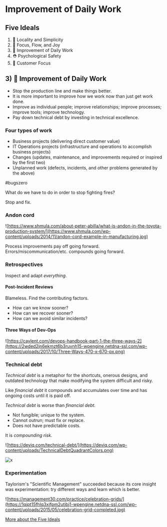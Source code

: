 # Improvement of Daily Work



## Five Ideals

1. 🦠 Locality and Simplicity
2. 🎯 Focus, Flow, and Joy
3. 🔪 Improvement of Daily Work
4. ⛑ Psychological Safety
5. 🔮 Customer Focus



## 3) 🔪 Improvement of Daily Work

- Stop the production line and make things better.
- It is more important to improve how we work now than just get work done.
- Improve as individual people; improve relationships; improve processes; improve tools; improve technology.
- Pay down technical debt by investing in technical excellence.



### Four types of work

- Business projects (delivering direct customer value)
- IT Operations projects (infrastructure and operations to accomplish business projects)
- Changes (updates, maintenance, and improvements required or inspired by the first two)
- Unplanned work (defects, incidents, and other problems generated by the above)


#bugszero

What do we have to do in order to stop fighting fires?


Stop and fix.


### Andon cord


![https://www.shmula.com/about-peter-abilla/what-is-andon-in-the-toyota-production-system/](https://www.shmula.com/wp-content/uploads/2014/11/andon-cord-example-in-manufacturing.jpg)


Process improvements pay off going forward. Errors/miscommunication/etc. compounds going forward.



### Retrospectives


Inspect and adapt _everything_.


#### Post-Incident Reviews

Blameless. Find the contributing factors.

- How can we know sooner?
- How can we recover sooner?
- How can we avoid similar incidents?


#### Three Ways of Dev-Ops


![https://caylent.com/devops-handbook-part-1-the-three-ways-2](https://2wded2jn6ekmzt6b3ruvnh15-wpengine.netdna-ssl.com/wp-content/uploads/2017/10/Three-Ways-470-x-670-px.png)



### Technical debt


_Technical debt_ is a metaphor for the shortcuts, onerous designs, and outdated technology that make modifying the system difficult and risky.

Like _financial debt_ it compounds and accumulates over time and has ongoing costs until it is paid off.


_Technical debt_ is worse than _financial debt_.

- Not fungible; unique to the system.
- Cannot outrun; must fix or replace.
- Does not have predictable costs.

It is _compounding risk_.


![https://deviq.com/technical-debt/](https://deviq.com/wp-content/uploads/TechnicalDebtQuadrantColors.png)


![x](https://i.redd.it/0y77ubcpqft41.png)



### Experimentation


Taylorism's "Scientific Management" succeeded because its core insight was experimentation: try different ways and learn which is better.


![https://management30.com/practice/celebration-grids/](https://1qjpt15fhlq3xjfpm2utibj1-wpengine.netdna-ssl.com/wp-content/uploads/2015/05/celebration-grid-completed.jpg)



[More about the Five Ideals](../UnicornProjectFiveIdeals/UnicornProjectFiveIdeals.html#/3)

